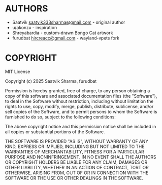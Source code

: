 # AUTHORS

- Saatvik <saatvik333sharma@gmail.com> - original author
- u/akonzu - inspiration
- Shreyabardia - custom-drawn Bongo Cat artwork
- furudbat <hircreacc@gmail.com> - wayland-vpets fork


# COPYRIGHT

MIT License

Copyright (c) 2025 Saatvik Sharma, furudbat

Permission is hereby granted, free of charge, to any person obtaining a copy
of this software and associated documentation files (the "Software"), to deal
in the Software without restriction, including without limitation the rights
to use, copy, modify, merge, publish, distribute, sublicense, and/or sell
copies of the Software, and to permit persons to whom the Software is
furnished to do so, subject to the following conditions:

The above copyright notice and this permission notice shall be included in all
copies or substantial portions of the Software.

THE SOFTWARE IS PROVIDED "AS IS", WITHOUT WARRANTY OF ANY KIND, EXPRESS OR
IMPLIED, INCLUDING BUT NOT LIMITED TO THE WARRANTIES OF MERCHANTABILITY,
FITNESS FOR A PARTICULAR PURPOSE AND NONINFRINGEMENT. IN NO EVENT SHALL THE
AUTHORS OR COPYRIGHT HOLDERS BE LIABLE FOR ANY CLAIM, DAMAGES OR OTHER
LIABILITY, WHETHER IN AN ACTION OF CONTRACT, TORT OR OTHERWISE, ARISING FROM,
OUT OF OR IN CONNECTION WITH THE SOFTWARE OR THE USE OR OTHER DEALINGS IN THE
SOFTWARE.
